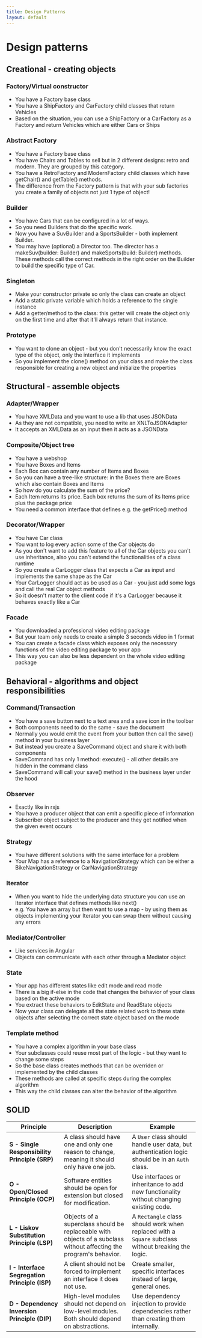 ```yaml
---
title: Design Patterns
layout: default
---
```


# Design patterns

## Creational - creating objects

### Factory/Virtual constructor

- You have a Factory base class
- You have a ShipFactory and CarFactory child classes that return Vehicles
- Based on the situation, you can use a ShipFactory or a CarFactory as a Factory and return Vehicles which are either Cars or Ships

### Abstract Factory

- You have a Factory base class
- You have Chairs and Tables to sell but in 2 different designs: retro and modern. They are grouped by this category.
- You have a RetroFactory and ModernFactory child classes which have getChair() and getTable() methods.
- The difference from the Factory pattern is that with your sub factories you create a family of objects not just 1 type of object!

### Builder

- You have Cars that can be configured in a lot of ways.
- So you need Builders that do the specific work.
- Now you have a SuvBuilder and a SportsBuilder - both implement Builder.
- You may have (optional) a Director too. The director has a makeSuv(builder: Builder) and makeSports(build: Builder) methods. These methods call the correct methods in the right order on the Builder to build the specific type of Car.

### Singleton

- Make your constructor private so only the class can create an object
- Add a static private variable which holds a reference to the single instance
- Add a getter/method to the class: this getter will create the object only on the first time and after that it'll always return that instance.

### Prototype

- You want to clone an object - but you don't necessarily know the exact type of the object, only the interface it implements
- So you implement the clone() method on your class and make the class responsible for creating a new object and initialize the properties

## Structural - assemble objects

### Adapter/Wrapper

- You have XMLData and you want to use a lib that uses JSONData
- As they are not compatible, you need to write an XNLToJSONAdapter
- It accepts an XMLData as an input then it acts as a JSONData

### Composite/Object tree

- You have a webshop
- You have Boxes and Items
- Each Box can contain any number of Items and Boxes
- So you can have a tree-like structure: in the Boxes there are Boxes which also contain Boxes and Items
- So how do you calculate the sum of the price?
- Each Item returns its price. Each box returns the sum of its Items price plus the package price
- You need a common interface that defines e.g. the getPrice() method

### Decorator/Wrapper

- You have Car class
- You want to log every action some of the Car objects do
- As you don't want to add this feature to all of the Car objects you can't use inheritance, also you can't extend the functionalities of a class runtime
- So you create a CarLogger class that expects a Car as input and implements the same shape as the Car
- Your CarLogger should act as be used as a Car - you just add some logs and call the real Car object methods
- So it doesn't matter to the client code if it's a CarLogger because it behaves exactly like a Car

### Facade

- You downloaded a professional video editing package
- But your team only needs to create a simple 3 seconds video in 1 format
- You can create a facade class which exposes only the necessary functions of the video editing package to your app
- This way you can also be less dependent on the whole video editing package

## Behavioral - algorithms and object responsibilities

### Command/Transaction

- You have a save button next to a text area and a save icon in the toolbar
- Both components need to do the same - save the document
- Normally you would emit the event from your button then call the save() method in your business layer
- But instead you create a SaveCommand object and share it with both components
- SaveCommand has only 1 method: execute() - all other details are hidden in the command class
- SaveCommand will call your save() method in the business layer under the hood

### Observer

- Exactly like in rxjs
- You have a producer object that can emit a specific piece of information
- Subscriber object subject to the producer and they get notified when the given event occurs

### Strategy

- You have different solutions with the same interface for a problem
- Your Map has a reference to a NavigationStrategy which can be either a BikeNavigationStrategy or CarNavigationStrategy

### Iterator

- When you want to hide the underlying data structure you can use an Iterator interface that defines methods like next()
- e.g. You have an array but then want to use a map - by using them as objects implementing your Iterator you can swap them without causing any errors

### Mediator/Controller

- Like services in Angular
- Objects can communicate with each other through a Mediator object

### State

- Your app has different states like edit mode and read mode
- There is a big if-else in the code that changes the behavior of your class based on the active mode
- You extract these behaviors to EditState and ReadState objects
- Now your class can delegate all the state related work to these state objects after selecting the correct state object based on the mode

### Template method

- You have a complex algorithm in your base class
- Your subclasses could reuse most part of the logic - but they want to change some steps
- So the base class creates methods that can be overriden or implemented by the child classes
- These methods are called at specific steps during the complex algorithm
- This way the child classes can alter the behavior of the algorithm

## SOLID

| Principle                                     | Description                                                                                                        | Example                                                                                            |
| --------------------------------------------- | ------------------------------------------------------------------------------------------------------------------ | -------------------------------------------------------------------------------------------------- |
| **S - Single Responsibility Principle (SRP)** | A class should have one and only one reason to change, meaning it should only have one job.                        | A `User` class should handle user data, but authentication logic should be in an `Auth` class.     |
| **O - Open/Closed Principle (OCP)**           | Software entities should be open for extension but closed for modification.                                        | Use interfaces or inheritance to add new functionality without changing existing code.             |
| **L - Liskov Substitution Principle (LSP)**   | Objects of a superclass should be replaceable with objects of a subclass without affecting the program's behavior. | A `Rectangle` class should work when replaced with a `Square` subclass without breaking the logic. |
| **I - Interface Segregation Principle (ISP)** | A client should not be forced to implement an interface it does not use.                                           | Create smaller, specific interfaces instead of large, general ones.                                |
| **D - Dependency Inversion Principle (DIP)**  | High-level modules should not depend on low-level modules. Both should depend on abstractions.                     | Use dependency injection to provide dependencies rather than creating them internally.             |
